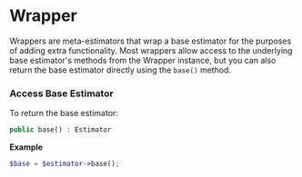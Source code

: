 # Wrapper
Wrappers are meta-estimators that wrap a base estimator for the purposes of adding extra functionality. Most wrappers allow access to the underlying base estimator's methods from the Wrapper instance, but you can also return the base estimator directly using the `base()` method.

### Access Base Estimator
To return the base estimator:
```php
public base() : Estimator
```

**Example**

```php
$base = $estimator->base();
```